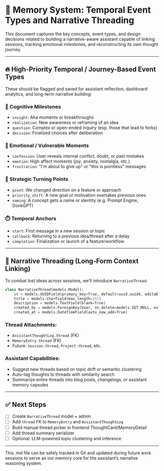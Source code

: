 # 🧠 Memory System: Temporal Event Types and Narrative Threading

This document captures the key concepts, event types, and design decisions related to building a narrative-aware assistant capable of linking sessions, tracking emotional milestones, and reconstructing its own thought journey.

---

## 🔥 High-Priority Temporal / Journey-Based Event Types

These should be flagged and saved for assistant reflection, dashboard analytics, and long-term narrative building:

### 🧠 Cognitive Milestones

- `insight`: Aha moments or breakthroughs
- `realization`: New awareness or reframing of an idea
- `question`: Complex or open-ended inquiry (esp. those that lead to forks)
- `decision`: Finalized choices after deliberation

### 💬 Emotional / Vulnerable Moments

- `confession`: User reveals internal conflict, doubt, or past mistakes
- `emotion`: High affect moments (joy, anxiety, nostalgia, etc.)
- `frustration`: "I'm about to give up" or "this is pointless" messages

### 🧭 Strategic Turning Points

- `pivot`: We changed direction on a feature or approach
- `priority_shift`: A new goal or motivation overtakes previous ones
- `naming`: A concept gets a name or identity (e.g. Prompt Engine, DonkGPT)

### ⏱️ Temporal Anchors

- `start`: First message in a new session or topic
- `callback`: Returning to a previous idea/thread after a delay
- `completion`: Finalization or launch of a feature/workflow

---

## 🧵 Narrative Threading (Long-Form Context Linking)

To combat lost ideas across sessions, we’ll introduce `NarrativeThread`:

```python
class NarrativeThread(models.Model):
    id = models.UUIDField(primary_key=True, default=uuid.uuid4, editable=False)
    title = models.CharField(max_length=255)
    description = models.TextField(blank=True)
    created_by = models.ForeignKey(User, on_delete=models.SET_NULL, null=True)
    created_at = models.DateTimeField(auto_now_add=True)
```

### Thread Attachments:

- `AssistantThoughtLog.thread` (FK)
- `MemoryEntry.thread` (FK)
- Future: `Session.thread`, `Project.thread`, etc.

### Assistant Capabilities:

- Suggest new threads based on topic drift or semantic clustering
- Auto-tag thoughts to threads with similarity search
- Summarize entire threads into blog posts, changelogs, or assistant memory capsules

---

## ✅ Next Steps

- [ ] Create `NarrativeThread` model + admin
- [ ] Add `thread` FK to `MemoryEntry` and `AssistantThoughtLog`
- [ ] Build manual thread picker in frontend ThoughtCard/MemoryDetail
- [ ] Add thread summary serializer
- [ ] Optional: LLM-powered topic clustering and inference

---

This .md file can be safely tracked in Git and updated during future work sessions to serve as our memory core for the assistant’s narrative reasoning system.
